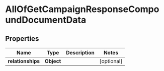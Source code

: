 # AllOfGetCampaignResponseCompoundDocumentData

## Properties
Name | Type | Description | Notes
------------ | ------------- | ------------- | -------------
**relationships** | **Object** |  |  [optional]
